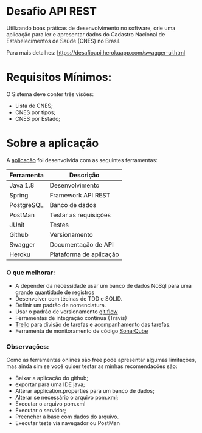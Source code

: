# Desafio API REST

Utilizando boas práticas de desenvolvimento no software, crie uma aplicação para ler e apresentar dados do Cadastro Nacional de Estabelecimentos de Saúde (CNES) no Brasil.

Para mais detalhes: https://desafioapi.herokuapp.com/swagger-ui.html

# Requisitos Mínimos:
O Sistema deve conter três visões:

- Lista de CNES;
- CNES por tipos;
- CNES por Estado;

# Sobre a aplicação

A [aplicação] foi desenvolvida com as seguintes ferramentas:

Ferramenta | Descrição
 ------ | ------
 Java 1.8 | Desenvolvimento
 Spring | Framework API REST 
 PostgreSQL | Banco de dados 
 PostMan | Testar as requisições 
 JUnit | Testes 
 Github | Versionamento 
 Swagger | Documentação de API 
 Heroku | Plataforma de aplicação 

### O que melhorar:
* A depender da necessidade usar um banco de dados NoSql para uma grande quantidade de registros
* Desenvolver com técinas de TDD e SOLID.
* Definir um padrão de nomenclatura.
* Usar o padrão de versionamento [git flow]
* Ferramentas de integração continua (Travis)
* [Trello] para divisão de tarefas e acompanhamento das tarefas.
* Ferramenta de monitoramento de código [SonarQube]

### Observações:

Como as ferramentas onlines são free pode apresentar algumas limitações, mas ainda sim se você quiser testar as minhas recomendações são:

- Baixar a aplicação do github;
- exportar para uma IDE java;
- Alterar application.properties para um banco de dados;
- Alterar se necessário o arquivo pom.xml;
- Executar o arquivo pom.xml
- Executar o servidor;
- Preencher a base com dados do arquivo.
- Executar teste via navegador ou PostMan

[aplicação]: <https://desafioapi.herokuapp.com/swagger-ui.html>
[git flow]: <https://danielkummer.github.io/git-flow-cheatsheet/index.pt_BR.html>
[SonarQube]: <https://www.sonarqube.org/>
[Trello]: <https://trello.com/>
